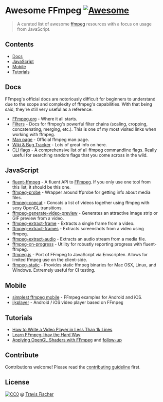 # Awesome FFmpeg [![Awesome](https://cdn.rawgit.com/sindresorhus/awesome/d7305f38d29fed78fa85652e3a63e154dd8e8829/media/badge.svg)](https://github.com/sindresorhus/awesome)

> A curated list of awesome [ffmpeg](http://ffmpeg.org) resources with a focus on usage from JavaScript.


## Contents

- [Docs](#docs)
- [JavaScript](#javascript)
- [Mobile](#mobile)
- [Tutorials](#tutorials)


## Docs

FFmpeg's official docs are notoriously difficult for beginners to understand due to the scope and complexity of ffmpeg's capabilities. With that being said, they're still very useful as a reference.

- [FFmpeg.org](http://ffmpeg.org/) - Where it all starts.
- [Filters](https://ffmpeg.org/ffmpeg-filters.html) - Docs for ffmpeg's powerful filter chains (scaling, cropping, concatenating, merging, etc.). This is one of my most visited links when working with ffmpeg.
- [Man page](https://man.cx/ffmpeg) - Official ffmpeg man page.
- [Wiki & Bug Tracker](https://trac.ffmpeg.org/) - Lots of great info on here.
- [CLI flags](https://github.com/transitive-bullshit/ffmpeg-cli-flags/blob/master/readme.md) - A comprehensive list of all ffmpeg commandline flags. Really useful for searching random flags that you come across in the wild.


## JavaScript

- [fluent-ffmpeg](https://github.com/fluent-ffmpeg/node-fluent-ffmpeg) - A fluent API to [FFmpeg](http://www.ffmpeg.org). If you only use one tool from this list, it should be this one.
- [ffmpeg-probe](https://github.com/transitive-bullshit/ffmpeg-probe) - Wrapper around ffprobe for getting info about media files.
- [ffmpeg-concat](https://github.com/transitive-bullshit/ffmpeg-concat) - Concats a list of videos together using ffmpeg with sexy OpenGL transitions.
- [ffmpeg-generate-video-preview](https://github.com/transitive-bullshit/ffmpeg-generate-video-preview) - Generates an attractive image strip or GIF preview from a video.
- [ffmpeg-extract-frame](https://github.com/transitive-bullshit/ffmpeg-extract-frame) - Extracts a single frame from a video.
- [ffmpeg-extract-frames](https://github.com/transitive-bullshit/ffmpeg-extract-frames) - Extracts screenshots from a video using ffmpeg.
- [ffmpeg-extract-audio](https://github.com/transitive-bullshit/ffmpeg-extract-audio) - Extracts an audio stream from a media file.
- [ffmpeg-on-progress](https://github.com/transitive-bullshit/ffmpeg-on-progress) - Utility for robustly reporting progress with fluent-ffmpeg.
- [ffmpeg.js](https://github.com/Kagami/ffmpeg.js) - Port of FFmpeg to JavaScript via Emscripten. Allows for limited ffmpeg use on the client-side.
- [ffmpeg-static](https://github.com/eugeneware/ffmpeg-static) - Provides static ffmpeg binaries for Mac OSX, Linux, and Windows. Extremely useful for CI testing.


## Mobile

- [simplest ffmpeg mobile](https://github.com/leixiaohua1020/simplest_ffmpeg_mobile) - FFmpeg examples for Android and iOS.
- [ijkplayer](https://github.com/Bilibili/ijkplayer) - Android / iOS video player based on FFmpeg


## Tutorials

- [How to Write a Video Player in Less Than 1k Lines](http://dranger.com/ffmpeg/)
- [Learn FFmpeg libav the Hard Way](https://github.com/leandromoreira/ffmpeg-libav-tutorial)
- [Applying OpenGL Shaders with FFmpeg](https://nervous.io/ffmpeg/opengl/2017/01/31/ffmpeg-opengl/) and [follow-up](https://nervous.io/ffmpeg/opengl/2017/05/15/ffmpeg-pbo-yuv/)


## Contribute

Contributions welcome! Please read the [contributing guideline](contributing.md) first.


## License

[![CC0](http://mirrors.creativecommons.org/presskit/buttons/88x31/svg/cc-zero.svg)](http://creativecommons.org/publicdomain/zero/1.0) @ [Travis Fischer](https://github.com/transitive-bullshit)
